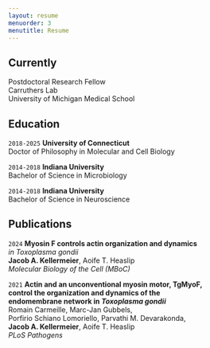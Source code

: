 ```yaml
---
layout: resume
menuorder: 3
menutitle: Resume
---
```

## Currently

Postdoctoral Research Fellow\
Carruthers Lab\
University of Michigan Medical School

## Education

`2018-2025`
__University of Connecticut__\
Doctor of Philosophy in Molecular and Cell Biology

`2014-2018`
__Indiana University__\
Bachelor of Science in Microbiology

`2014-2018`
__Indiana University__\
Bachelor of Science in Neuroscience

<!--
## Awards

`2012`
Name of Award, Organization 
-->
## Publications

`2024`
<strong>Myosin F controls actin organization and dynamics</strong><br>
<em>in Toxoplasma gondii</em><br>
<strong>Jacob A. Kellermeier</strong>, Aoife T. Heaslip<br>
<em>Molecular Biology of the Cell (MBoC)</em>


`2021`
<strong>Actin and an unconventional myosin motor, TgMyoF,<br>
control the organization and dynamics of the<br>
endomembrane network in <em>Toxoplasma gondii</em></strong><br>
Romain Carmeille, Marc-Jan Gubbels,<br>
Porfirio Schiano Lomoriello, Parvathi M. Devarakonda,<br>
<strong>Jacob A. Kellermeier</strong>, Aoife T. Heaslip<br>
<em>PLoS Pathogens</em>


<!-- ## Presentations

`1994`
Presentation Title, Conference, <a href="https://MyWebsite.tld/presentation1">Link to Presentation</a>
-->

<!-- ### Footer

Last updated: May 2013 -->
